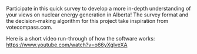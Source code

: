 Participate in this quick survey to develop a more in-depth understanding of your views on nuclear energy generation in Alberta!
The survey format and the decision-making algorithm for this project take inspiration from votecompass.com.

Here is a short video run-through of how the software works: https://www.youtube.com/watch?v=o66yXglveXA
